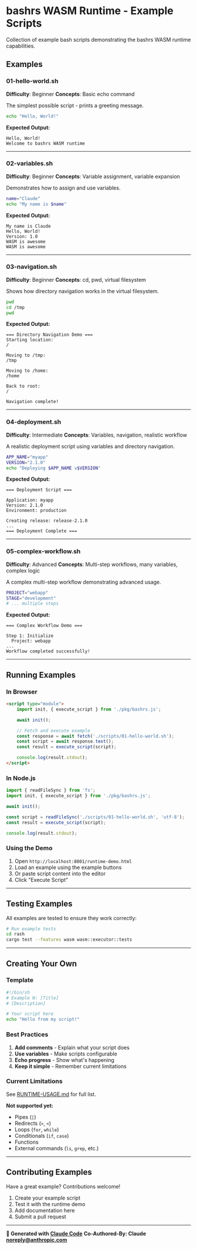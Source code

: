 # bashrs WASM Runtime - Example Scripts

Collection of example bash scripts demonstrating the bashrs WASM runtime capabilities.

## Examples

### 01-hello-world.sh
**Difficulty**: Beginner
**Concepts**: Basic echo command

The simplest possible script - prints a greeting message.

```bash
echo "Hello, World!"
```

**Expected Output:**
```
Hello, World!
Welcome to bashrs WASM runtime
```

---

### 02-variables.sh
**Difficulty**: Beginner
**Concepts**: Variable assignment, variable expansion

Demonstrates how to assign and use variables.

```bash
name="Claude"
echo "My name is $name"
```

**Expected Output:**
```
My name is Claude
Hello, World!
Version: 1.0
WASM is awesome
WASM is awesome
```

---

### 03-navigation.sh
**Difficulty**: Beginner
**Concepts**: cd, pwd, virtual filesystem

Shows how directory navigation works in the virtual filesystem.

```bash
pwd
cd /tmp
pwd
```

**Expected Output:**
```
=== Directory Navigation Demo ===
Starting location:
/

Moving to /tmp:
/tmp

Moving to /home:
/home

Back to root:
/

Navigation complete!
```

---

### 04-deployment.sh
**Difficulty**: Intermediate
**Concepts**: Variables, navigation, realistic workflow

A realistic deployment script using variables and directory navigation.

```bash
APP_NAME="myapp"
VERSION="2.1.0"
echo "Deploying $APP_NAME v$VERSION"
```

**Expected Output:**
```
=== Deployment Script ===

Application: myapp
Version: 2.1.0
Environment: production

Creating release: release-2.1.0
...
=== Deployment Complete ===
```

---

### 05-complex-workflow.sh
**Difficulty**: Advanced
**Concepts**: Multi-step workflows, many variables, complex logic

A complex multi-step workflow demonstrating advanced usage.

```bash
PROJECT="webapp"
STAGE="development"
# ... multiple steps
```

**Expected Output:**
```
=== Complex Workflow Demo ===

Step 1: Initialize
  Project: webapp
...
Workflow completed successfully!
```

---

## Running Examples

### In Browser

```html
<script type="module">
    import init, { execute_script } from './pkg/bashrs.js';

    await init();

    // Fetch and execute example
    const response = await fetch('./scripts/01-hello-world.sh');
    const script = await response.text();
    const result = execute_script(script);

    console.log(result.stdout);
</script>
```

### In Node.js

```javascript
import { readFileSync } from 'fs';
import init, { execute_script } from './pkg/bashrs.js';

await init();

const script = readFileSync('./scripts/01-hello-world.sh', 'utf-8');
const result = execute_script(script);

console.log(result.stdout);
```

### Using the Demo

1. Open `http://localhost:8001/runtime-demo.html`
2. Load an example using the example buttons
3. Or paste script content into the editor
4. Click "Execute Script"

---

## Testing Examples

All examples are tested to ensure they work correctly:

```bash
# Run example tests
cd rash
cargo test --features wasm wasm::executor::tests
```

---

## Creating Your Own

### Template

```bash
#!/bin/sh
# Example N: [Title]
# [Description]

# Your script here
echo "Hello from my script!"
```

### Best Practices

1. **Add comments** - Explain what your script does
2. **Use variables** - Make scripts configurable
3. **Echo progress** - Show what's happening
4. **Keep it simple** - Remember current limitations

### Current Limitations

See [RUNTIME-USAGE.md](../RUNTIME-USAGE.md#limitations) for full list.

**Not supported yet:**
- Pipes (`|`)
- Redirects (`>`, `<`)
- Loops (`for`, `while`)
- Conditionals (`if`, `case`)
- Functions
- External commands (`ls`, `grep`, etc.)

---

## Contributing Examples

Have a great example? Contributions welcome!

1. Create your example script
2. Test it with the runtime demo
3. Add documentation here
4. Submit a pull request

---

**🤖 Generated with [Claude Code](https://claude.com/claude-code)**
**Co-Authored-By: Claude <noreply@anthropic.com>**
